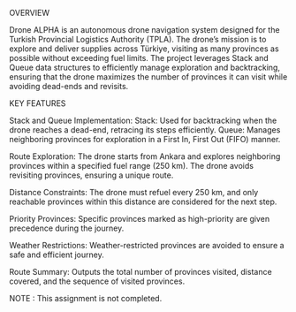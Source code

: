 OVERVIEW

Drone ALPHA is an autonomous drone navigation system designed for the Turkish Provincial Logistics Authority (TPLA).
The drone’s mission is to explore and deliver supplies across Türkiye, visiting as many provinces as possible without exceeding fuel limits.
The project leverages Stack and Queue data structures to efficiently manage exploration and backtracking,
ensuring that the drone maximizes the number of provinces it can visit while avoiding dead-ends and revisits.


KEY FEATURES

Stack and Queue Implementation:
  Stack: Used for backtracking when the drone reaches a dead-end, retracing its steps efficiently.
  Queue: Manages neighboring provinces for exploration in a First In, First Out (FIFO) manner.
  
Route Exploration:
  The drone starts from Ankara and explores neighboring provinces within a specified fuel range (250 km).
  The drone avoids revisiting provinces, ensuring a unique route.
  
Distance Constraints:
  The drone must refuel every 250 km, and only reachable provinces within this distance are considered for the next step.
  
Priority Provinces:
  Specific provinces marked as high-priority are given precedence during the journey.

Weather Restrictions:
  Weather-restricted provinces are avoided to ensure a safe and efficient journey.

Route Summary:
  Outputs the total number of provinces visited, distance covered, and the sequence of visited provinces.

  NOTE : This assignment is not completed.
